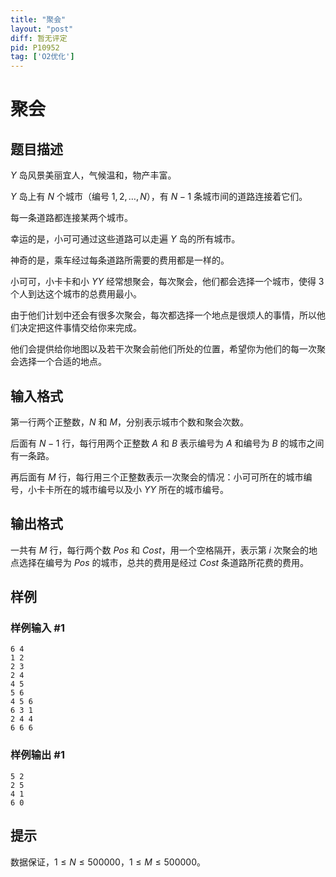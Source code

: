 ```yaml
---
title: "聚会"
layout: "post"
diff: 暂无评定
pid: P10952
tag: ['O2优化']
---
```

# 聚会
## 题目描述

$Y$ 岛风景美丽宜人，气候温和，物产丰富。

$Y$ 岛上有 $N$ 个城市（编号 $1,2,\dots,N$），有 $N-1$ 条城市间的道路连接着它们。

每一条道路都连接某两个城市。

幸运的是，小可可通过这些道路可以走遍 $Y$ 岛的所有城市。

神奇的是，乘车经过每条道路所需要的费用都是一样的。

小可可，小卡卡和小 $YY$ 经常想聚会，每次聚会，他们都会选择一个城市，使得 $3$ 个人到达这个城市的总费用最小。

由于他们计划中还会有很多次聚会，每次都选择一个地点是很烦人的事情，所以他们决定把这件事情交给你来完成。

他们会提供给你地图以及若干次聚会前他们所处的位置，希望你为他们的每一次聚会选择一个合适的地点。
## 输入格式

第一行两个正整数，$N$ 和 $M$，分别表示城市个数和聚会次数。

后面有 $N-1$ 行，每行用两个正整数 $A$ 和 $B$ 表示编号为 $A$ 和编号为 $B$ 的城市之间有一条路。

再后面有 $M$ 行，每行用三个正整数表示一次聚会的情况：小可可所在的城市编号，小卡卡所在的城市编号以及小 $YY$ 所在的城市编号。
## 输出格式

一共有 $M$ 行，每行两个数 $Pos$ 和 $Cost$，用一个空格隔开，表示第 $i$ 次聚会的地点选择在编号为 $Pos$ 的城市，总共的费用是经过 $Cost$ 条道路所花费的费用。
## 样例

### 样例输入 #1
```
6 4
1 2
2 3
2 4
4 5
5 6
4 5 6
6 3 1
2 4 4
6 6 6
```
### 样例输出 #1
```
5 2
2 5
4 1
6 0
```
## 提示

数据保证，$1\le N \le 500000$，$1\le M \le 500000$。
